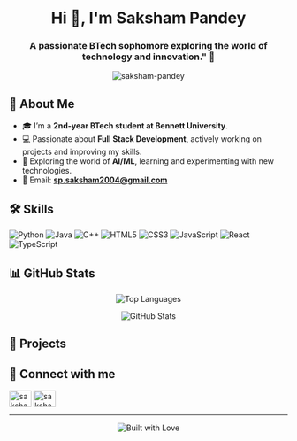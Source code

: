 <h1 align="center">Hi 👋, I'm Saksham Pandey</h1>
<h3 align="center">A passionate BTech sophomore exploring the world of technology and innovation." 🚀</h3>

<p align="center">
  <img src="https://komarev.com/ghpvc/?username=saksham-pandey&label=Profile%20views&color=0e75b6&style=flat" alt="saksham-pandey" />
</p>

## 🚀 About Me  
- 🎓 I’m a **2nd-year BTech student at Bennett University**.  
- 💻 Passionate about **Full Stack Development**, actively working on projects and improving my skills.  
- 🤖 Exploring the world of **AI/ML**, learning and experimenting with new technologies.  
- 📧 Email: **[sp.saksham2004@gmail.com](#)**  

## 🛠 Skills
<p align="left">
  <img src="https://img.shields.io/badge/Python-3776AB?style=for-the-badge&logo=python&logoColor=white" alt="Python" />
  <img src="https://img.shields.io/badge/Java-ED8B00?style=for-the-badge&logo=java&logoColor=white" alt="Java" />
  <img src="https://img.shields.io/badge/C++-00599C?style=for-the-badge&logo=c%2B%2B&logoColor=white" alt="C++" />
  <img src="https://img.shields.io/badge/HTML5-E34F26?style=for-the-badge&logo=html5&logoColor=white" alt="HTML5" />
  <img src="https://img.shields.io/badge/CSS3-1572B6?style=for-the-badge&logo=css3&logoColor=white" alt="CSS3" />
  <img src="https://img.shields.io/badge/JavaScript-F7DF1E?style=for-the-badge&logo=javascript&logoColor=black" alt="JavaScript" />
  <img src="https://img.shields.io/badge/React-20232A?style=for-the-badge&logo=react&logoColor=61DAFB" alt="React" />
  <img src="https://img.shields.io/badge/TypeScript-007ACC?style=for-the-badge&logo=typescript&logoColor=white" alt="TypeScript" />
</p>

## 📊 GitHub Stats
<p align="center">
  <img src="https://github-readme-stats.vercel.app/api/top-langs/?username=saksham-pandey&layout=compact&theme=dark" alt="Top Languages" />
</p>

<p align="center">
  <img src="https://github-readme-stats.vercel.app/api?username=saksham-pandey&show_icons=true&theme=dark" alt="GitHub Stats" />
</p>

## 🌟 Projects
<!-- You can add your notable projects here -->

## 🤝 Connect with me
<p align="left">
  <a href="https://linkedin.com/in/saksham-pandey" target="blank"><img align="center" src="https://raw.githubusercontent.com/rahuldkjain/github-profile-readme-generator/master/src/images/icons/Social/linked-in-alt.svg" alt="saksham-pandey" height="30" width="40" /></a>
  <a href="https://github.com/saksham-pandey" target="blank"><img align="center" src="https://raw.githubusercontent.com/rahuldkjain/github-profile-readme-generator/master/src/images/icons/Social/github.svg" alt="saksham-pandey" height="30" width="40" /></a>
</p>

---

<p align="center">
  <img src="https://forthebadge.com/images/badges/built-with-love.svg" alt="Built with Love" />
</p>

